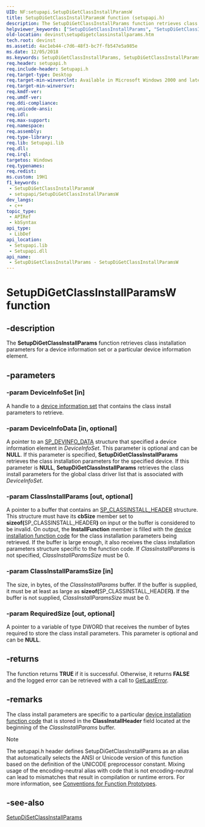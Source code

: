 ```yaml
---
UID: NF:setupapi.SetupDiGetClassInstallParamsW
title: SetupDiGetClassInstallParamsW function (setupapi.h)
description: The SetupDiGetClassInstallParams function retrieves class installation parameters for a device information set or a particular device information element. (Unicode)
helpviewer_keywords: ["SetupDiGetClassInstallParams", "SetupDiGetClassInstallParams function [Device and Driver Installation]", "SetupDiGetClassInstallParamsW", "devinst.setupdigetclassinstallparams", "di-rtns_2f7d5019-6b09-4dc0-8640-8a452d01e6da.xml", "setupapi/SetupDiGetClassInstallParams"]
old-location: devinst\setupdigetclassinstallparams.htm
tech.root: devinst
ms.assetid: 4ac1eb44-c7d6-48f3-bc7f-fb547e5a985e
ms.date: 12/05/2018
ms.keywords: SetupDiGetClassInstallParams, SetupDiGetClassInstallParams function [Device and Driver Installation], SetupDiGetClassInstallParamsA, SetupDiGetClassInstallParamsW, devinst.setupdigetclassinstallparams, di-rtns_2f7d5019-6b09-4dc0-8640-8a452d01e6da.xml, setupapi/SetupDiGetClassInstallParams
req.header: setupapi.h
req.include-header: Setupapi.h
req.target-type: Desktop
req.target-min-winverclnt: Available in Microsoft Windows 2000 and later versions of Windows.
req.target-min-winversvr: 
req.kmdf-ver: 
req.umdf-ver: 
req.ddi-compliance: 
req.unicode-ansi: 
req.idl: 
req.max-support: 
req.namespace: 
req.assembly: 
req.type-library: 
req.lib: Setupapi.lib
req.dll: 
req.irql: 
targetos: Windows
req.typenames: 
req.redist: 
ms.custom: 19H1
f1_keywords:
 - SetupDiGetClassInstallParamsW
 - setupapi/SetupDiGetClassInstallParamsW
dev_langs:
 - c++
topic_type:
 - APIRef
 - kbSyntax
api_type:
 - LibDef
api_location:
 - Setupapi.lib
 - Setupapi.dll
api_name:
 - SetupDiGetClassInstallParams - SetupDiGetClassInstallParamsW
---
```


# SetupDiGetClassInstallParamsW function


## -description

The <b>SetupDiGetClassInstallParams</b> function retrieves class installation parameters for a device information set or a particular device information element.

## -parameters

### -param DeviceInfoSet [in]

A handle to a <a href="/windows-hardware/drivers/install/device-information-sets">device information set</a> that contains the class install parameters to retrieve.

### -param DeviceInfoData [in, optional]

A pointer to an <a href="/windows/desktop/api/setupapi/ns-setupapi-sp_devinfo_data">SP_DEVINFO_DATA</a> structure that specified a device information element in <i>DeviceInfoSet</i>. This parameter is optional and can be <b>NULL</b>. If this parameter is specified, <b>SetupDiGetClassInstallParams</b> retrieves the class installation parameters for the specified device. If this parameter is <b>NULL</b>, <b>SetupDiGetClassInstallParams</b> retrieves the class install parameters for the global class driver list that is associated with <i>DeviceInfoSet</i>.

### -param ClassInstallParams [out, optional]

A pointer to a buffer that contains an <a href="/windows/desktop/api/setupapi/ns-setupapi-sp_classinstall_header">SP_CLASSINSTALL_HEADER</a> structure. This structure must have its <b>cbSize</b> member set to <b>sizeof(</b>SP_CLASSINSTALL_HEADER<b>)</b> on input or the buffer is considered to be invalid. On output, the <b>InstallFunction</b> member is filled with the <a href="/windows-hardware/drivers/install/handling-dif-codes">device installation function code</a> for the class installation parameters being retrieved. If the buffer is large enough, it also receives the class installation parameters structure specific to the function code. If <i>ClassInstallParams</i> is not specified, <i>ClassInstallParamsSize</i> must be 0.

### -param ClassInstallParamsSize [in]

The size, in bytes, of the <i>ClassInstallParams</i> buffer. If the buffer is supplied, it must be at least as large as <b>sizeof(</b>SP_CLASSINSTALL_HEADER<b>)</b>. If the buffer is not supplied, <i>ClassInstallParamsSize</i> must be 0<i>.</i>

### -param RequiredSize [out, optional]

A pointer to a variable of type DWORD that receives the number of bytes required to store the class install parameters. This parameter is optional and can be <b>NULL</b>.

## -returns

The function returns <b>TRUE</b> if it is successful. Otherwise, it returns <b>FALSE</b> and the logged error can be retrieved with a call to <a href="/windows/win32/api/errhandlingapi/nf-errhandlingapi-getlasterror">GetLastError</a>.

## -remarks

The class install parameters are specific to a particular <a href="/windows-hardware/drivers/install/handling-dif-codes">device installation function code</a> that is stored in the <b>ClassInstallHeader</b> field located at the beginning of the <i>ClassInstallParams</i> buffer.





> [!NOTE]
> The setupapi.h header defines SetupDiGetClassInstallParams as an alias that automatically selects the ANSI or Unicode version of this function based on the definition of the UNICODE preprocessor constant. Mixing usage of the encoding-neutral alias with code that is not encoding-neutral can lead to mismatches that result in compilation or runtime errors. For more information, see [Conventions for Function Prototypes](/windows/win32/intl/conventions-for-function-prototypes).

## -see-also

<a href="/windows/desktop/api/setupapi/nf-setupapi-setupdisetclassinstallparamsa">SetupDiSetClassInstallParams</a>
